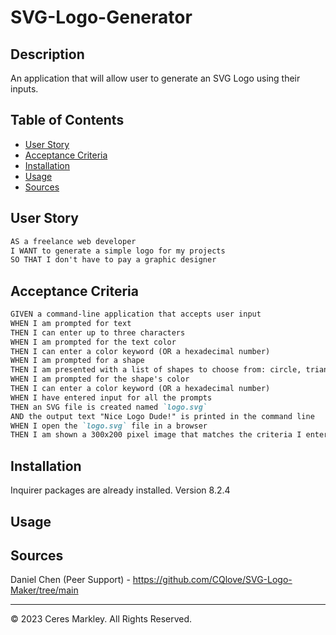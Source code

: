 # SVG-Logo-Generator
## Description 

An application that will allow user to generate an SVG Logo using their inputs.

## Table of Contents 

* [User Story](#user-story)
* [Acceptance Criteria](#acceptance-criteria)
* [Installation](#installation)
* [Usage](#usage)
* [Sources](#sources)

## User Story
```md
AS a freelance web developer
I WANT to generate a simple logo for my projects
SO THAT I don't have to pay a graphic designer
```

## Acceptance Criteria
```md
GIVEN a command-line application that accepts user input
WHEN I am prompted for text
THEN I can enter up to three characters
WHEN I am prompted for the text color
THEN I can enter a color keyword (OR a hexadecimal number)
WHEN I am prompted for a shape
THEN I am presented with a list of shapes to choose from: circle, triangle, and square
WHEN I am prompted for the shape's color
THEN I can enter a color keyword (OR a hexadecimal number)
WHEN I have entered input for all the prompts
THEN an SVG file is created named `logo.svg`
AND the output text "Nice Logo Dude!" is printed in the command line
WHEN I open the `logo.svg` file in a browser
THEN I am shown a 300x200 pixel image that matches the criteria I entered
```

## Installation
Inquirer packages are already installed. Version 8.2.4

## Usage 


## Sources 
Daniel Chen (Peer Support) - https://github.com/CQlove/SVG-Logo-Maker/tree/main 

---

© 2023 Ceres Markley. All Rights Reserved.